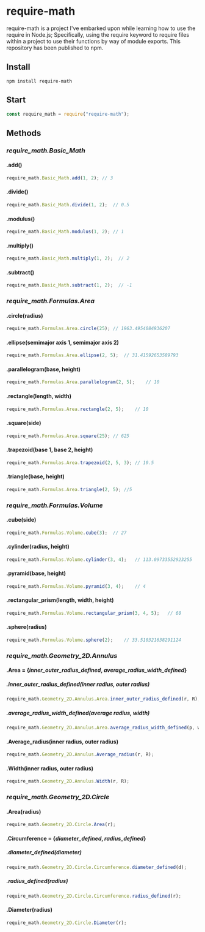 # require-math
require-math is a project I've embarked upon while learning how to use the require in Node.js; Specifically, using the require keyword to require files within a project to use their functions by way of module exports. This repository has been published to npm.
## Install
```
npm install require-math
```
## Start
```javascript
const require_math = require("require-math");
```
## Methods
### *require_math.Basic_Math*
#### .add()
```javascript
require_math.Basic_Math.add(1, 2); // 3
```
#### .divide()
```javascript
require_math.Basic_Math.divide(1, 2);  // 0.5
```
#### .modulus()
```javascript
require_math.Basic_Math.modulus(1, 2); // 1
```
#### .multiply()
```javascript
require_math.Basic_Math.multiply(1, 2);  // 2
```
#### .subtract()
```javascript
require_math.Basic_Math.subtract(1, 2);  // -1
```
### *require_math.Formulas.Area* 
#### .circle(radius)
```javascript
require_math.Formulas.Area.circle(25); // 1963.4954084936207
```
#### .ellipse(semimajor axis 1, semimajor axis 2)
```javascript
require_math.Formulas.Area.ellipse(2, 5);  // 31.41592653589793
```
#### .parallelogram(base, height)
```javascript
require_math.Formulas.Area.parallelogram(2, 5);    // 10
```
#### .rectangle(length, width)
```javascript
require_math.Formulas.Area.rectangle(2, 5);    // 10
```
#### .square(side)
```javascript
require_math.Formulas.Area.square(25); // 625
```
#### .trapezoid(base 1, base 2, height)
```javascript
require_math.Formulas.Area.trapezoid(2, 5, 3); // 10.5
```
#### .triangle(base, height)
```javascript
require_math.Formulas.Area.triangle(2, 5); //5
```
### *require_math.Formulas.Volume* 
#### .cube(side)
```javascript
require_math.Formulas.Volume.cube(3);  // 27
```
#### .cylinder(radius, height)
```javascript
require_math.Formulas.Volume.cylinder(3, 4);   // 113.09733552923255
```
#### .pyramid(base, height)
```javascript
require_math.Formulas.Volume.pyramid(3, 4);    // 4
```
#### .rectangular_prism(length, width, height)
```javascript
require_math.Formulas.Volume.rectangular_prism(3, 4, 5);   // 60
```
#### .sphere(radius)
```javascript
require_math.Formulas.Volume.sphere(2);    // 33.510321638291124
```
### *require_math.Geometry_2D.Annulus*
#### .Area = {*inner_outer_radius_defined*, *average_radius_width_defined*}
##### .inner_outer_radius_defined(inner radius, outer radius)
```javascript
require_math.Geometry_2D.Annulus.Area.inner_outer_radius_defined(r, R);
```
##### .average_radius_width_defined(average radius, width)
```javascript
require_math.Geometry_2D.Annulus.Area.average_radius_width_defined(p, w);
```
#### .Average_radius(inner radius, outer radius)
```javascript
require_math.Geometry_2D.Annulus.Average_radius(r, R);
```
#### .Width(inner radius, outer radius)
```javascript
require_math.Geometry_2D.Annulus.Width(r, R);
```
### *require_math.Geometry_2D.Circle*
#### .Area(radius)
```javascript
require_math.Geometry_2D.Circle.Area(r);
```
#### .Circumference = {*diameter_defined*, *radius_defined*}
##### .diameter_defined(diameter)
```javascript
require_math.Geometry_2D.Circle.Circumference.diameter_defined(d);
```
##### .radius_defined(radius)
```javascript
require_math.Geometry_2D.Circle.Circumference.radius_defined(r);
```
#### .Diameter(radius)
```javascript
require_math.Geometry_2D.Circle.Diameter(r);
```